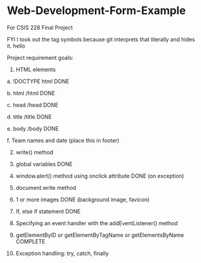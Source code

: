 # Web-Development-Form-Example
For CSIS 228 Final Project

FYI I took out the tag symbols because git interprets that literally and hides it. hello

Project requirement goals:

1. HTML elements

a. !DOCTYPE html DONE

b. html /html DONE

c. head /head DONE

d. title /title DONE

e. body /body DONE

f. Team names and date (place this in footer)

2. write() method

3. global variables DONE

4. window.alert() method using onclick attribute DONE (on exception)

5. document.write method

6. 1 or more images DONE (background image, favicon)

7. If, else if statement DONE

8. Specifying an event handler with the addEventListener() method

9. getElementByID or getElementByTagName or getElementsByName COMPLETE

10. Exception handling: try, catch, finally
